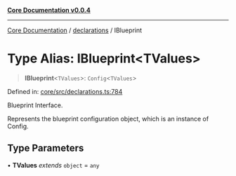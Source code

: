 [**Core Documentation v0.0.4**](../../README.md)

***

[Core Documentation](../../modules.md) / [declarations](../README.md) / IBlueprint

# Type Alias: IBlueprint\<TValues\>

> **IBlueprint**\<`TValues`\>: `Config`\<`TValues`\>

Defined in: [core/src/declarations.ts:784](https://github.com/stonemjs/core/blob/93efe04ef1a71ad6f49c3b315da54d45ace50f23/src/declarations.ts#L784)

Blueprint Interface.

Represents the blueprint configuration object, which is an instance of Config.

## Type Parameters

• **TValues** *extends* `object` = `any`
